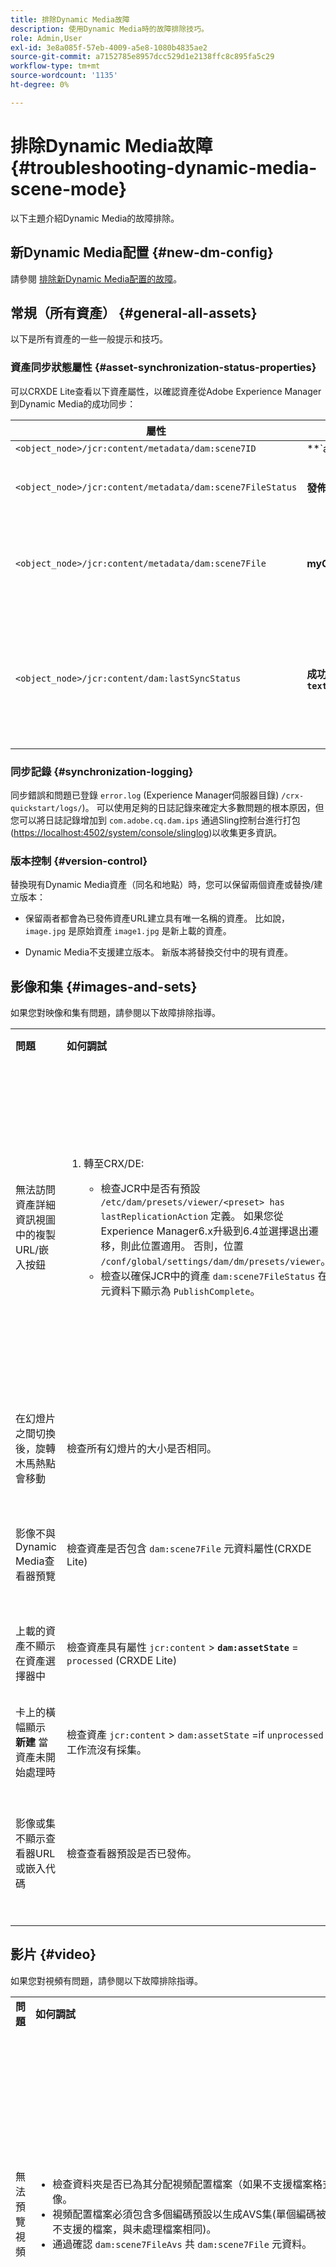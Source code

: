 ```yaml
---
title: 排除Dynamic Media故障
description: 使用Dynamic Media時的故障排除技巧。
role: Admin,User
exl-id: 3e8a085f-57eb-4009-a5e8-1080b4835ae2
source-git-commit: a7152785e8957dcc529d1e2138ffc8c895fa5c29
workflow-type: tm+mt
source-wordcount: '1135'
ht-degree: 0%

---
```


# 排除Dynamic Media故障 {#troubleshooting-dynamic-media-scene-mode}

以下主題介紹Dynamic Media的故障排除。

## 新Dynamic Media配置 {#new-dm-config}

請參閱 [排除新Dynamic Media配置的故障](/help/assets/dynamic-media/config-dm.md#troubleshoot-dm-config)。

## 常規（所有資產） {#general-all-assets}

以下是所有資產的一些一般提示和技巧。

### 資產同步狀態屬性 {#asset-synchronization-status-properties}

可以CRXDE Lite查看以下資產屬性，以確認資產從Adobe Experience Manager到Dynamic Media的成功同步：

| **屬性** | **範例** | **說明** |
|---|---|---|
| `<object_node>/jcr:content/metadata/dam:scene7ID` | **`a|364266`** | 節點連結到Dynamic Media的一般指示。 |
| `<object_node>/jcr:content/metadata/dam:scene7FileStatus` | **發佈完成** 錯誤文本 | 資產上載到Dynamic Media的狀態。 |
| `<object_node>/jcr:content/metadata/dam:scene7File` | **myCompany/myAssetID** | 必須填充以生成Dynamic Media遠程資產的URL。 |
| `<object_node>/jcr:content/dam:lastSyncStatus` | **成功** 或 **失敗：`<error text>`** | 集（旋轉集、影像集等）、影像預設、查看器預設、資產的影像映射更新或已編輯的影像的同步狀態。 |

### 同步記錄 {#synchronization-logging}

同步錯誤和問題已登錄 `error.log` (Experience Manager伺服器目錄) `/crx-quickstart/logs/`)。 可以使用足夠的日誌記錄來確定大多數問題的根本原因，但您可以將日誌記錄增加到 `com.adobe.cq.dam.ips` 通過Sling控制台進行打包([https://localhost:4502/system/console/slinglog](https://localhost:4502/system/console/slinglog))以收集更多資訊。

### 版本控制 {#version-control}

替換現有Dynamic Media資產（同名和地點）時，您可以保留兩個資產或替換/建立版本：

* 保留兩者都會為已發佈資產URL建立具有唯一名稱的資產。 比如說， `image.jpg` 是原始資產 `image1.jpg` 是新上載的資產。

* Dynamic Media不支援建立版本。 新版本將替換交付中的現有資產。

## 影像和集 {#images-and-sets}

如果您對映像和集有問題，請參閱以下故障排除指導。

<table>
 <tbody>
  <tr>
   <td><strong>問題</strong></td>
   <td><strong>如何調試</strong></td>
   <td><strong>解決方案</strong></td>
  </tr>
  <tr>
   <td>無法訪問資產詳細資訊視圖中的複製URL/嵌入按鈕</td>
   <td>
    <ol>
     <li><p>轉至CRX/DE:</p>
      <ul>
       <li>檢查JCR中是否有預設 <code>/etc/dam/presets/viewer/&lt;preset&gt; has lastReplicationAction</code> 定義。 如果您從Experience Manager6.x升級到6.4並選擇退出遷移，則此位置適用。 否則，位置 <code>/conf/global/settings/dam/dm/presets/viewer</code>。</li>
       <li>檢查以確保JCR中的資產 <code>dam:scene7FileStatus</code><strong> </strong>在元資料下顯示為 <code>PublishComplete</code>。</li>
      </ul> </li>
    </ol> </td>
   <td><p>刷新頁面/導航到另一頁並返回（必須重新編譯側軌JSP）</p> <p>如果這行不通：</p>
    <ul>
     <li>發佈資產。</li>
     <li>重新上載資產並發佈。</li>
    </ul> </td>
  </tr>
  <tr>
   <td>在幻燈片之間切換後，旋轉木馬熱點會移動</td>
   <td><p>檢查所有幻燈片的大小是否相同。</p> </td>
   <td><p>僅對旋轉木馬使用大小相同的影像。</p> </td>
  </tr>
  <tr>
   <td>影像不與Dynamic Media查看器預覽</td>
   <td><p>檢查資產是否包含 <code>dam:scene7File</code> 元資料屬性(CRXDE Lite)</p> </td>
   <td><p>檢查所有資產是否已完成處理。</p> </td>
  </tr>
  <tr>
   <td>上載的資產不顯示在資產選擇器中</td>
   <td><p>檢查資產具有屬性 <code>jcr:content</code> &gt; <strong><code>dam:assetState</code></strong> = <code>processed</code> (CRXDE Lite)</p> </td>
   <td><p>檢查所有資產是否已完成處理。</p> </td>
  </tr>
  <tr>
   <td>卡上的橫幅顯示 <strong>新建</strong> 當資產未開始處理時</td>
   <td>檢查資產 <code>jcr:content</code> &gt; <code>dam:assetState</code> =if <code>unprocessed</code> 工作流沒有採集。</td>
   <td>等待工作流提取資產。</td>
  </tr>
  <tr>
   <td>影像或集不顯示查看器URL或嵌入代碼</td>
   <td>檢查查看器預設是否已發佈。</td>
   <td><p>轉到 <strong>工具</strong> &gt; <strong>資產</strong> &gt; <strong>查看器預設</strong> 並發佈查看器預設。</p> </td>
  </tr>
 </tbody>
</table>

## 影片 {#video}

如果您對視頻有問題，請參閱以下故障排除指導。

<table>
 <tbody>
  <tr>
   <td><strong>問題</strong></td>
   <td><strong>如何調試</strong></td>
   <td><strong>解決方案</strong></td>
  </tr>
  <tr>
   <td>無法預覽視頻</td>
   <td>
    <ul>
     <li>檢查資料夾是否已為其分配視頻配置檔案（如果不支援檔案格式）。 如果不支援，則只顯示影像。</li>
     <li>視頻配置檔案必須包含多個編碼預設以生成AVS集(單個編碼被視為MP4檔案的視頻內容；對於不支援的檔案，與未處理檔案相同)。</li>
     <li>通過確認 <code>dam:scene7FileAvs</code> 共 <code>dam:scene7File</code> 元資料。</li>
    </ul> </td>
   <td>
    <ol>
     <li>為資料夾分配視頻配置檔案。</li>
     <li>編輯視頻配置檔案以包括多個編碼預設。</li>
     <li>等待視頻完成處理。</li>
     <li>重新載入視頻之前，請確保Dynamic Media編碼視頻工作流未運行。<br/> </li>
     <li>重新上載視頻。</li>
    </ol> </td>
  </tr>
  <tr>
   <td>視頻未編碼</td>
   <td>
    <ul>
     <li>檢查是否配置了Dynamic MediaCloud Service。</li>
     <li>檢查視頻配置檔案是否與上載資料夾關聯。</li>
    </ul> </td>
   <td>
    <ol>
     <li>檢查Cloud Services下的Dynamic Media配置是否已正確設定。</li>
     <li>檢查資料夾是否具有視頻配置檔案。 另外，檢查視頻配置檔案。</li>
    </ol> </td>
  </tr>
  <tr>
   <td>視頻處理耗時太長</td>
   <td><p>要確定視頻編碼是否仍在進行中或是否已進入失敗狀態：</p>
    <ul>
     <li>檢查視頻狀態 <code>https://localhost:4502/crx/de/index.jsp#/content/dam/folder/videomp4/jcr%3Acontent</code> &gt; <code>dam:assetState</code></li>
    </ul> </td>
   <td> </td>
  </tr>
  <tr>
   <td>缺少視頻格式副本</td>
   <td><p>上載視頻時，但沒有編碼格式副本：</p>
    <ul>
     <li>檢查資料夾是否已分配視頻配置檔案。</li>
     <li>通過確認 <code>dam:scene7FileAvs</code> 元資料。</li>
    </ul> </td>
   <td>
    <ol>
     <li>為資料夾分配視頻配置檔案。</li>
     <li>等待視頻完成處理。<br /> </li>
    </ol> </td>
  </tr>
 </tbody>
</table>

## 檢視器 {#viewers}

如果與查看者有問題，請參閱以下故障排除指南。

### 問題：未發佈查看器預設 {#viewers-not-published}

**如何調試**

1. 繼續到示例管理器診斷頁： `https://localhost:4502/libs/dam/gui/content/s7dam/samplemanager/samplemanager.html`。
1. 觀察計算值。 正確操作時，將看到以下內容： `_DMSAMPLE status: 0 unsyced assets - activation not necessary _OOTB status: 0 unsyced assets - 0 unactivated assets`。

   >[!NOTE]
   >
   >配置查看器資產的Dynamic Media雲設定後，可能需要大約10分鐘才能同步。

1. 如果未激活的資產仍然存在，請選擇 **列出所有未激活的資產** 按鈕以查看詳細資訊。

**解決方案**

1. 導航到管理工具中的查看器預設清單： `https://localhost:4502/libs/dam/gui/content/s7dam/samplemanager/samplemanager.html`
1. 選擇所有查看器預設，然後選擇 **發佈**。
1. 返回至示例經理，並觀察未激活的資產計數現在為零。

### 問題：查看器預設圖稿從資產詳細資訊中的預覽或複製URL/嵌入代碼返回404 {#viewer-preset-404}

**如何調試**

在CRXDE Lite中，執行以下操作：

1. 導航到 `<sync-folder>/_CSS/_OOTB` 資料夾(例如， `/content/dam/_CSS/_OOTB`)。
1. 查找有問題資產的元資料節點(例如， `<sync-folder>/_CSS/_OOTB/CarouselDotsLeftButton_dark_sprite.png/jcr:content/metadata/`)。
1. 檢查是否存在 `dam:scene7*` 屬性。 如果資產已成功同步並發佈，您將看到 `dam:scene7FileStatus` 設定為 **發佈完成**。
1. 嘗試通過連接以下屬性和字串文本的值直接從動態媒體請求圖稿：

   * `dam:scene7Domain`
   * `"is/content"`
   * `dam:scene7Folder`
   * `<asset-name>`
範例: 
`https://<server>/is/content/myfolder/_CSS/_OOTB/CarouselDotsLeftButton_dark_sprite.png`

**解決方案**

如果示例資產或查看器預設圖稿尚未同步或發佈，請重新啟動整個複製/同步過程：

1. 導航到CRXDE Lite。
1. 刪除 `<sync-folder>/_CSS/_OOTB`.
1. 導航到CRX包管理器： `https://localhost:4502/crx/packmgr/`。
1. 在清單中搜索查看器包；開始 `cq-dam-scene7-viewers-content`。
1. 選擇 **重新安裝**。
1. 在Cloud Services下，導航到「Dynamic Media配置」頁，然後開啟Dynamic Media- S7配置的配置對話框。
1. 不更改，選擇 **保存**。
此保存操作將再次觸發邏輯，以建立和同步示例資源、查看器預設的CSS和圖稿。

### 問題：影像預覽未載入到Viewer預設創作中 {#image-preview-not-loading}

**解決方案**

1. 在Experience Manager中，選擇Experience Manager徽標以訪問全局導航控制台，然後導航至 **[!UICONTROL 工具]** > **[!UICONTROL 常規]** > **[!UICONTROL CRXDE Lite]**。
1. 在左滑軌中，導航到以下位置的示例內容資料夾：

   `/content/dam/_DMSAMPLE`

1. 刪除 `_DMSAMPLE` 的子菜單。
1. 在左滑軌中，導航到以下位置的預設資料夾：

   `/conf/global/settings/dam/dm/presets/viewer`

1. 刪除 `viewer` 的子菜單。
1. 在CRXDE Lite頁的左上角附近，選擇 **[!UICONTROL 全部保存]**。
1. 在CRXDE Lite頁的左上角，選擇 **返回首頁** 表徵圖
1. 重新建立 [Dynamic MediaCloud Services配置](/help/assets/dynamic-media/config-dm.md#configuring-dynamic-media-cloud-services)。
